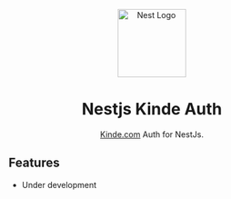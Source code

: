 <p align="center">
  <a href="https://nestjs.com/" target="blank"><img src="https://nestjs.com/img/logo-small.svg" width="120" alt="Nest Logo" /></a>
</p>

<p align="center">
</p>
<h1 align="center">Nestjs Kinde Auth</h1>

<p align="center"><a href="https://kinde.com">Kinde.com</a> Auth for NestJs.</p>

## Features

- Under development
